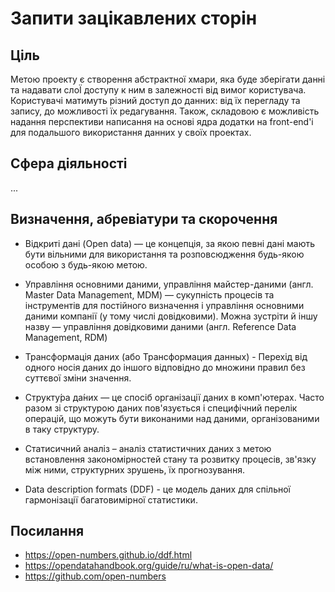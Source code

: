 # Запити зацікавлених сторін
## Ціль 
Метою проекту є створення абстрактної хмари, яка буде зберігати данні та надавати слоЇ доступу к ним в залежності від вимог користувача. Користувачі матимуть різний доступ до данних: від їх перегладу та запису, до можливості їх редагування. Також, складовою є можливість надання перспективи написання на основі ядра додатки на front-end'і для подальшого використання данних у своїх проектах. 

## Сфера діяльності 


...

## Визначення, абревіатури та скорочення
* Відкриті дані (Open data) — це концепція, за якою певні дані мають бути вільними для використання та розповсюдження будь-якою особою з будь-якою метою.

* Управління основними даними, управління майстер-даними (англ. Master Data Management, MDM) — сукупність процесів та інструментів для постійного визначення і управління основними даними компанії (у тому числі довідковими). Можна зустріти й іншу назву — управління довідковими даними (англ. Reference Data Management, RDM)
* Трансформація даних (або Трансформация данных) - Перехід від одного носія даних до іншого відповідно до множини правил без суттєвої зміни значення.

* Структу́ра да́них — це спосіб організації даних в комп'ютерах. Часто разом зі структурою даних пов'язується і специфічний перелік операцій, що можуть бути виконаними над даними, організованими в таку структуру.

* Статисичний аналіз  – аналіз статистичних даних з метою встановлення закономірностей стану та розвитку процесів, зв'язку між ними, структурних зрушень, їх прогнозування.

* Data description formats (DDF) - це модель даних для спільної гармонізації багатовимірної статистики.


## Посилання
* https://open-numbers.github.io/ddf.html
* https://opendatahandbook.org/guide/ru/what-is-open-data/
* https://github.com/open-numbers